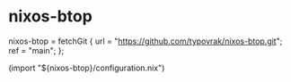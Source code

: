 # nixos-btop

nixos-btop = fetchGit {
	url = "https://github.com/typovrak/nixos-btop.git";
	ref = "main";
};

(import "${nixos-btop}/configuration.nix")
